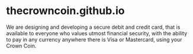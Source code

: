 # thecrowncoin.github.io
We are designing and developing a secure debit and credit card, that is available to everyone who values utmost financial security, with the ability to pay in any currency anywhere there is Visa or Mastercard, using your Crown Coin.
